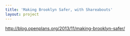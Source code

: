 ```yaml
---
title: 'Making Brooklyn Safer, with Shareabouts'
layout: project
---
```


http://blog.openplans.org/2013/11/making-brooklyn-safer/
